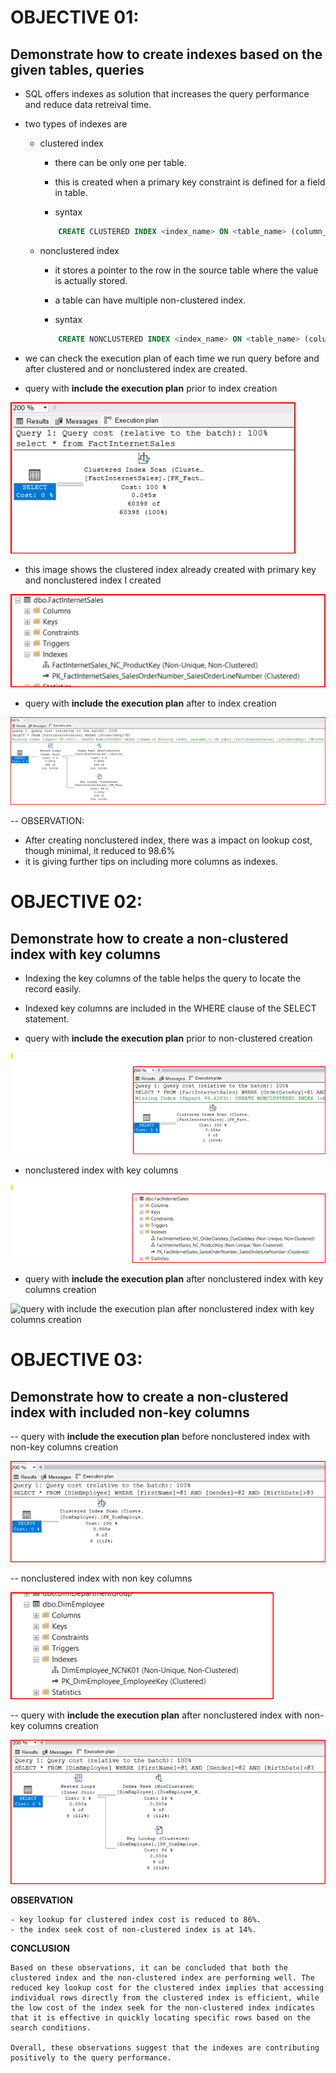 # OBJECTIVE 01:

  ## **Demonstrate how to create indexes based on the given tables, queries**

- SQL offers indexes as solution that increases the query performance and reduce data retreival time.
- two types of indexes are

  - clustered index
    - there can be only one per table.
    - this is created when a primary key constraint is defined for a field in table.

    - syntax
    ```sql
        CREATE CLUSTERED INDEX <index_name> ON <table_name> (column_name)
    ```

  - nonclustered index
    - it stores a pointer to the row in the source table where the value is actually stored.
    - a table can have multiple non-clustered index.

    - syntax
    ```sql
        CREATE NONCLUSTERED INDEX <index_name> ON <table_name> (column_name)
    ```

- we can check the execution plan of each time we run query before and after clustered and or nonclustered index are created.

- query with **include the execution plan** prior to index creation

![query with execution plan prior to index creation](image.png)

- this image shows the clustered index already created with primary key and nonclustered index I created

![clustered and nonclustered index](image-1.png)

- query with **include the execution plan** after to index creation


![query with **include the execution plan** after to index creation](image-2.png)

  -- OBSERVATION:
  - After creating nonclustered index, there was a impact on lookup cost, though minimal, it reduced to 98.6%
  - it is giving further tips on including more columns as indexes.


# OBJECTIVE 02:

  ## **Demonstrate how to create a non-clustered index with key columns**

- Indexing the key columns of the table helps the query to locate the record easily.
- Indexed key columns are included in the WHERE clause of the SELECT statement.

- query with **include the execution plan** prior to non-clustered creation

![query with **include the execution plan** prior to non-clustered creation](image-3.png)


- nonclustered index with key columns

![nonclustered index with key columns](image-4.png)

- query with **include the execution plan** after nonclustered index with key columns creation

![query with **include the execution plan** after nonclustered index with key columns creation
](image-5.png)




# OBJECTIVE 03:

  ## **Demonstrate how to create a non-clustered index with included non-key columns**

-- query with **include the execution plan** before nonclustered index with non-key columns creation


![query with **include the execution plan** before nonclustered index with non-key columns creation](image-6.png)

-- nonclustered index with non key columns

![nonclustered index with non key columns](image-7.png)


-- query with **include the execution plan** after nonclustered index with non-key columns creation

![query with **include the execution plan** after nonclustered index with non-key columns creation](image-8.png)

  **OBSERVATION**

    - key lookup for clustered index cost is reduced to 86%.
    - the index seek cost of non-clustered index is at 14%.

  **CONCLUSION**

    Based on these observations, it can be concluded that both the clustered index and the non-clustered index are performing well. The reduced key lookup cost for the clustered index implies that accessing individual rows directly from the clustered index is efficient, while the low cost of the index seek for the non-clustered index indicates that it is effective in quickly locating specific rows based on the search conditions. 
    
    Overall, these observations suggest that the indexes are contributing positively to the query performance.